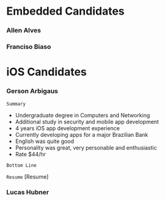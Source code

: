 # Embedded Candidates

### Allen Alves
### Franciso Biaso


# iOS Candidates

### Gerson Arbigaus

`Summary`
* Undergraduate degree in Computers and Networking
* Additional study in security and mobile app development
* 4 years iOS app development experience
* Currently developing apps for a major Brazilian Bank
* English was quite good
* Personality was great, very personable and enthusiastic
* Rate $44/hr

`Bottom Line`

`Resume`
[Resume]

### Lucas Hubner
